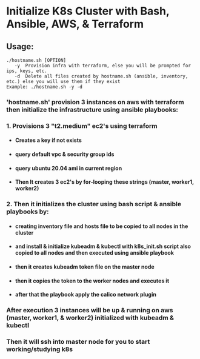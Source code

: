 # Initialize K8s Cluster with Bash, Ansible, AWS, & Terraform

## Usage:
```
./hostname.sh [OPTION]
   -y  Provision infra with terraform, else you will be prompted for ips, keys, etc.
   -d  Delete all files created by hostname.sh (ansible, inventory, etc.) else you will use them if they exist
Example: ./hostname.sh -y -d
```

### 'hostname.sh' provision 3 instances on aws with terraform then initialize the infrastructure using ansible playbooks:

### 1. Provisions 3 "t2.medium" ec2's using terraform
- #### Creates a key if not exists
- #### query default vpc & security group ids
- #### query ubuntu 20.04 ami in current region
- #### Then It creates 3 ec2's by for-looping these strings (master, worker1, worker2)

### 2. Then it initializes the cluster using bash script & ansible playbooks by:
- #### creating inventory file and hosts file to be copied to all nodes in the cluster 
- #### and install & initialize kubeadm & kubectl with k8s_init.sh script also copied to all nodes and then executed using ansible playbook
- #### then it creates kubeadm token file on the master node
- #### then it copies the token to the worker nodes and executes it
- #### after that the playbook apply the calico network plugin

### After execution 3 instances will be up & running on aws (master, worker1, & worker2) initialized with kubeadm & kubectl 
### Then it will ssh into master node for you to start working/studying k8s